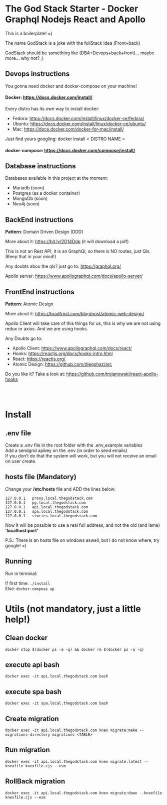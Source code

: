 # The God Stack Starter - Docker Graphql Nodejs React and Apollo

This is a boilerplate! =)

The name GodStack is a joke with the fullStack idea (Front+back)

GodStack should be something like (DBA+Devops+back+front)... maybe more... why not? ;)

## Devops instructions

You gonna need docker and docker-compose on your machine!

#### Docker: https://docs.docker.com/install/

Every distro has its own way to install docker:

- Fedora: https://docs.docker.com/install/linux/docker-ce/fedora/
- Ubuntu: https://docs.docker.com/install/linux/docker-ce/ubuntu/
- Mac: https://docs.docker.com/docker-for-mac/install/

Just find yours googling: docker install < DISTRO NAME >

#### docker-compose: https://docs.docker.com/compose/install/

## Database instructions

Databases available in this project at the moment:
- Mariadb (soon)
- Postgres (as a docker container)
- MongoDb (soon)
- Neo4j (soon)

## BackEnd instructions

**Pattern**: Domain Driven Design (DDD)

More about it: https://bit.ly/2O14Ddp (it will download a pdf)

This is not an Rest API, it is an GraphQl, so there is NO routes, just Qls. (Keep that in your mind!)

Any doubts abou the qls? just go to: https://graphql.org/

Apollo server: https://www.apollographql.com/docs/apollo-server/

## FrontEnd instructions

**Pattern**: Atomic Design

More about it: https://bradfrost.com/blog/post/atomic-web-design/

Apollo Client will take care of this things for us, this is why we are not using redux or axios.
And we are using hooks.

Any Doubts go to:
- Apollo Client: https://www.apollographql.com/docs/react/
- Hooks: https://reactjs.org/docs/hooks-intro.html
- React: https://reactjs.org/
- Atomic Design: https://github.com/diegohaz/arc

Do you like it?
Take a look at: https://github.com/trojanowski/react-apollo-hooks

&nbsp;  
&nbsp;  

# Install

## .env file

Create a .env file in the root folder with the .env_example variables  
Add a sendgrid apikey on the .env (in order to send emails)  
If you don't do that the system will work, but you will not receive an email on user create.

## hosts file (Mandatory)

Change your **/etc/hosts** file and ADD the lines below:  
```
127.0.0.1   proxy.local.thegodstack.com 
127.0.0.1   pg.local.thegodstack.com
127.0.0.1   api.local.thegodstack.com
127.0.0.1   spa.local.thegodstack.com
127.0.0.1   stories.local.thegodstack.com
```

Now it will be possible to use a real full address, and not the old (and lame) **'localhost:port'**

P.S.: There is an hosts file on windows aswell, but I do not know where, try google! =)

## Running
Run in terminal:  

If first time: `./install`  
Else: `docker-compose up`

# Utils (not mandatory, just a little help!)

## Clean docker
`docker stop $(docker ps -a -q) && docker rm $(docker ps -a -q)`

## execute api bash 
`docker exec -it api.local.thegodstack.com bash`

## execute spa bash 
`docker exec -it spa.local.thegodstack.com bash`

## Create migration
`docker exec -it api.local.thegodstack.com knex migrate:make --migrations-directory migrations <TABLE>`

## Run migration
`docker exec -it api.local.thegodstack.com knex migrate:latest --knexfile knexfile.cjs --esm`

## RollBack migration
`docker exec -it api.local.thegodstack.com knex migrate:down --knexfile knexfile.cjs --esm`

